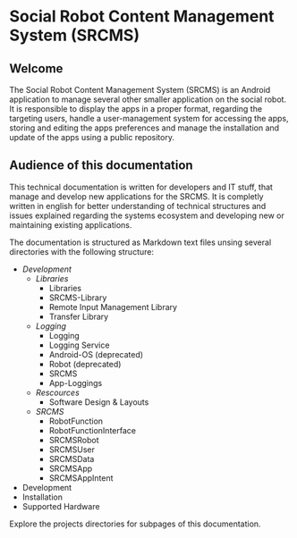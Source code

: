 # Social Robot Content Management System (SRCMS)

## Welcome
The Social Robot Content Management System (SRCMS) is an Android application to manage several other smaller application on the social robot. It is responsible to display the apps in a proper format, regarding the targeting users, handle a user-management system for accessing the apps, storing and editing the apps preferences and manage the installation and update of the apps using a public repository.

## Audience of this documentation
This technical documentation is written for developers and IT stuff, that manage and develop new applications for the SRCMS. It is completly written in english for better understanding of technical structures and issues explained regarding the systems ecosystem and developing new or maintaining existing applications.

The documentation is structured as Markdown text files unsing several directories with the following structure:

- *Development*
    - *Libraries*
        - Libraries
        - SRCMS-Library
        - Remote Input Management Library
        - Transfer Library
    - *Logging*
        - Logging
        - Logging Service
        - Android-OS (deprecated)
        - Robot (deprecated)
        - SRCMS
        - App-Loggings
    - *Rescources*
        - Software Design & Layouts
    - *SRCMS*
        - RobotFunction
        - RobotFunctionInterface
        - SRCMSRobot
        - SRCMSUser
        - SRCMSData
        - SRCMSApp
        - SRCMSAppIntent
- Development
- Installation
- Supported Hardware

Explore the projects directories for subpages of this documentation.